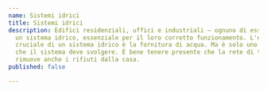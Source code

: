 ```yaml
---
name: Sistemi idrici
title: Sistemi idrici
description: Edifici residenziali, uffici e industriali – ognuno di essi utilizza
  un sistema idrico, essenziale per il loro corretto funzionamento. L'elemento più
  cruciale di un sistema idrico è la fornitura di acqua. Ma è solo uno dei tanti compiti
  che il sistema deve svolgere. È bene tenere presente che la rete di tubazioni dell'acqua
  rimuove anche i rifiuti dalla casa.
published: false

---
```

